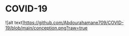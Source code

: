 # COVID-19
![alt text]https://github.com/Abdourahamane709/COVID-19/blob/main/conception.png?raw=true
